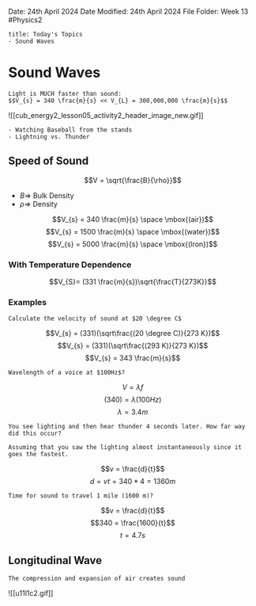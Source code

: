Date: 24th April 2024
Date Modified: 24th April 2024
File Folder: Week 13
#Physics2

```ad-summary
title: Today's Topics
- Sound Waves
```
# Sound Waves

```ad-note
Light is MUCH faster than sound:
$$V_{s} = 340 \frac{m}{s} << V_{L} = 300,000,000 \frac{m}{s}$$
```

![[cub_energy2_lesson05_activity2_header_image_new.gif]]

```ad-example
- Watching Baseball from the stands
- Lightning vs. Thunder
```

## Speed of Sound

$$V = \sqrt{\frac{B}{\rho}}$$
- $B \Rightarrow$ Bulk Density
- $\rho \Rightarrow$ Density

$$V_{s} = 340 \frac{m}{s} \space \mbox{(air})$$
$$V_{s} = 1500 \frac{m}{s} \space \mbox{(water})$$
$$V_{s} = 5000 \frac{m}{s} \space \mbox{(Iron})$$
### With Temperature Dependence

$$V_{S}= (331 \frac{m}{s})\sqrt{\frac{T}{273K}}$$

### Examples

```ad-question
Calculate the velocity of sound at $20 \degree C$
```

$$V_{s} = (331)(\sqrt\frac{(20 \degree C)}{273 K})$$
$$V_{s} = (331)(\sqrt\frac{(293 K)}{273 K})$$
$$V_{s} = 343 \frac{m}{s}$$

```ad-question
Wavelength of a voice at $100Hz$?
```

$$V= \lambda f$$
$$(340) = \lambda (100Hz)$$
$$\lambda = 3.4 m$$

```ad-question
You see lighting and then hear thunder 4 seconds later. How far way did this occur?
```

```ad-note
Assuming that you saw the lighting almost instantaneously since it goes the fastest.
```
$$v = \frac{d}{t}$$
$$d = vt=340 *4 = 1360 m$$

```ad-question
Time for sound to travel 1 mile (1600 m)?
```

$$v = \frac{d}{t}$$
$$340 = \frac{1600}{t}$$
$$t = 4.7 s$$
## Longitudinal Wave

```ad-summary
The compression and expansion of air creates sound
```

![[u11l1c2.gif]]


